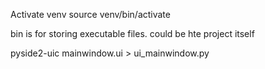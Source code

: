 Activate venv 
source venv/bin/activate

bin is for storing executable files. could be hte project itself 

pyside2-uic mainwindow.ui > ui_mainwindow.py